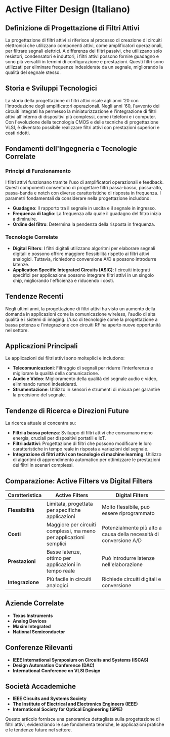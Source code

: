# Active Filter Design (Italiano)

## Definizione di Progettazione di Filtri Attivi

La progettazione di filtri attivi si riferisce al processo di creazione di circuiti elettronici che utilizzano componenti attivi, come amplificatori operazionali, per filtrare segnali elettrici. A differenza dei filtri passivi, che utilizzano solo resistori, condensatori e induttori, i filtri attivi possono fornire guadagno e sono più versatili in termini di configurazione e prestazioni. Questi filtri sono utilizzati per eliminare frequenze indesiderate da un segnale, migliorando la qualità del segnale stesso.

## Storia e Sviluppi Tecnologici

La storia della progettazione di filtri attivi risale agli anni '20 con l'introduzione degli amplificatori operazionali. Negli anni '60, l'avvento dei circuiti integrati ha permesso la miniaturizzazione e l'integrazione di filtri attivi all'interno di dispositivi più complessi, come i telefoni e i computer. Con l'evoluzione della tecnologia CMOS e delle tecniche di progettazione VLSI, è diventato possibile realizzare filtri attivi con prestazioni superiori e costi ridotti.

## Fondamenti dell'Ingegneria e Tecnologie Correlate

### Principi di Funzionamento

I filtri attivi funzionano tramite l'uso di amplificatori operazionali e feedback. Questi componenti consentono di progettare filtri passa-basso, passa-alto, passa-banda e notch con diverse caratteristiche di risposta in frequenza. I parametri fondamentali da considerare nella progettazione includono:

- **Guadagno**: Il rapporto tra il segnale in uscita e il segnale in ingresso.
- **Frequenza di taglio**: La frequenza alla quale il guadagno del filtro inizia a diminuire.
- **Ordine del filtro**: Determina la pendenza della risposta in frequenza.

### Tecnologie Correlate

- **Digital Filters**: I filtri digitali utilizzano algoritmi per elaborare segnali digitali e possono offrire maggiore flessibilità rispetto ai filtri attivi analogici. Tuttavia, richiedono conversione A/D e possono introdurre latenze.
- **Application Specific Integrated Circuits (ASIC)**: I circuiti integrati specifici per applicazione possono integrare filtri attivi in un singolo chip, migliorando l'efficienza e riducendo i costi.

## Tendenze Recenti

Negli ultimi anni, la progettazione di filtri attivi ha visto un aumento della domanda in applicazioni come la comunicazione wireless, l'audio di alta qualità e i sistemi di imaging. L'uso di tecnologie come la progettazione a bassa potenza e l'integrazione con circuiti RF ha aperto nuove opportunità nel settore.

## Applicazioni Principali

Le applicazioni dei filtri attivi sono molteplici e includono:

- **Telecomunicazioni**: Filtraggio di segnali per ridurre l'interferenza e migliorare la qualità della comunicazione.
- **Audio e Video**: Miglioramento della qualità del segnale audio e video, eliminando rumori indesiderati.
- **Strumentazione**: Utilizzo in sensori e strumenti di misura per garantire la precisione del segnale.

## Tendenze di Ricerca e Direzioni Future

La ricerca attuale si concentra su:

- **Filtri a bassa potenza**: Sviluppo di filtri attivi che consumano meno energia, cruciali per dispositivi portatili e IoT.
- **Filtri adattivi**: Progettazione di filtri che possono modificare le loro caratteristiche in tempo reale in risposta a variazioni del segnale.
- **Integrazione di filtri attivi con tecnologie di machine learning**: Utilizzo di algoritmi di apprendimento automatico per ottimizzare le prestazioni dei filtri in scenari complessi.

## Comparazione: Active Filters vs Digital Filters

| Caratteristica        | Active Filters                                 | Digital Filters                          |
|----------------------|------------------------------------------------|-----------------------------------------|
| **Flessibilità**     | Limitata, progettata per specifiche applicazioni | Molto flessibile, può essere riprogrammato |
| **Costi**            | Maggiore per circuiti complessi, ma meno per applicazioni semplici | Potenzialmente più alto a causa della necessità di conversione A/D |
| **Prestazioni**      | Basse latenze, ottimo per applicazioni in tempo reale | Può introdurre latenze nell'elaborazione |
| **Integrazione**     | Più facile in circuiti analogici                 | Richiede circuiti digitali e conversione |

## Aziende Correlate

- **Texas Instruments**
- **Analog Devices**
- **Maxim Integrated**
- **National Semiconductor**

## Conferenze Rilevanti

- **IEEE International Symposium on Circuits and Systems (ISCAS)**
- **Design Automation Conference (DAC)**
- **International Conference on VLSI Design**

## Società Accademiche

- **IEEE Circuits and Systems Society**
- **The Institute of Electrical and Electronics Engineers (IEEE)**
- **International Society for Optical Engineering (SPIE)**

Questo articolo fornisce una panoramica dettagliata sulla progettazione di filtri attivi, evidenziando le sue fondamenta teoriche, le applicazioni pratiche e le tendenze future nel settore.